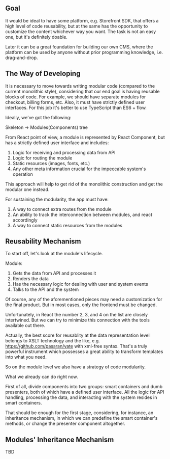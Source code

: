 ## Goal

It would be ideal to have some platform, e.g. Storefront SDK, that offers a high level of code reusability, but at the same has the opportunity to customize the content whichever way you want. The task is not an easy one, but it's definitely doable.

Later it can be a great foundation for building our own CMS, where the platform can be used by anyone without prior programming knowledge, i.e. drag-and-drop.


## The Way of Developing

It is necessary to move towards writing modular code (compared to the current monolithic style), considering that our end goal is having reusable blocks of code. For example, we should have separate modules for checkout, billing forms, etc.
Also, it must have strictly defined user interfaces. For this job it's better to use TypeScript than ES6 + flow.

Ideally, we've got the following:

Skeleton -> Modules(Components) tree

From React point of view, a module is represented by React Component, but has a strictly defined user interface and includes:

1. Logic for receiving and processing data from API
2. Logic for routing the module
3. Static resources (images, fonts, etc.)
4. Any other meta information crucial for the impeccable system's operation

This approach will help to get rid of the monolithic construction and get the modular one instead.

For sustaining the modularity, the app must have:

1. A way to connect extra routes from the module
2. An ability to track the interconnection between modules, and react accordingly
3. A way to connect static resources from the modules

## Reusability Mechanism

To start off, let's look at the module's lifecycle.

Module:

1. Gets the data from API and processes it
2. Renders the data
3. Has the necessary logic for dealing with user and system events  
4. Talks to the API and the system

Of course, any of the aforementioned pieces may need a customization for the final product.
But in most cases, only the frontend must be changed.

Unfortunately, in React the number 2, 3, and 4 on the list are closely intertwined. But we can try to minimize this connection with the tools available out there.

Actually, the best score for reusablity at the data representation level belongs to XSLT technology and the like, e.g. https://github.com/pasaran/yate with xml-free syntax.
That's a truly powerful instrument which possesses a great ability to transform templates into what you need.

So on the module level we also have a strategy of code modularity.

What we already can do right now.

First of all, divide components into two groups: smart containers and dumb presenters, both of which have a defined user interface.
All the logic for API handling, processing the data, and interacting with the system resides in smart containers.

That should be enough for the first stage, considering, for instance, an inheritance mechanism, in which we can predefine the smart container's methods, or change the presenter component altogether.  

## Modules' Inheritance Mechanism
TBD
